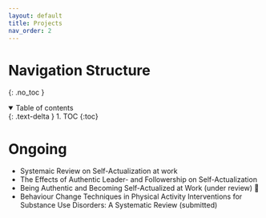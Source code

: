 ```yaml
---
layout: default
title: Projects
nav_order: 2
---
```


# Navigation Structure
{: .no_toc }

<details open markdown="block">
  <summary>
    Table of contents
  </summary>
  {: .text-delta }
1. TOC
{:toc}
</details>

# Ongoing

- Systemaic Review on Self-Actualization at work
- The Effects of Authentic Leader- and Followership on Self-Actualization
- Being Authentic and Becoming Self-Actualized at Work (under review) :snail:
- Behaviour Change  Techniques in Physical Activity Interventions for Substance Use Disorders: A Systematic Review (submitted)
